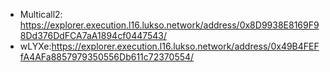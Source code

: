 
- Multicall2: https://explorer.execution.l16.lukso.network/address/0x8D9938E8169F98Dd376DdFCA7aA1894cf0447543/
- wLYXe:https://explorer.execution.l16.lukso.network/address/0x49B4FEFfA4AFa8857979350556Db611c72370554/

